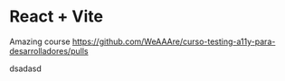 # React + Vite

Amazing course
https://github.com/WeAAAre/curso-testing-a11y-para-desarrolladores/pulls


dsadasd